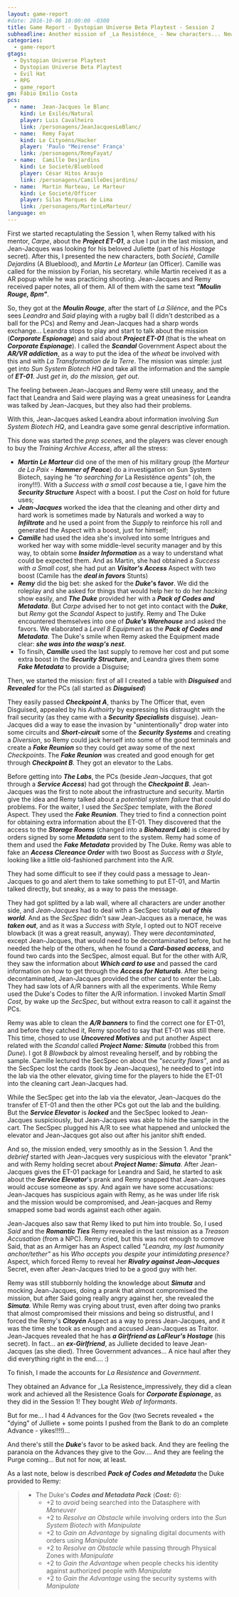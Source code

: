 ```yaml
---
layout: game-report
#date: 2016-10-06 10:00:00 -0300
title: Game Report - Dystopian Universe Beta Playtest - Session 2
subheadline: Another mission of _La Resisténce_ - New characters... New Challenges... New problems!
categories:
  - game-report
gtags:  
  - Dystopian Universe Playtest
  - Dystopian Universe Beta Playtest
  - Evil Hat
  - RPG
  - game_report
gm: Fábio Emilio Costa
pcs:
  - name:  Jean-Jacques le Blanc
    kind: Le Exilés/Natural
    player: Luis Cavalheiro
    link: /personagens/JeanJacquesLeBlanc/
  - name:  Remy Fayat
    kind: Le Cityoéns/Hacker
    player: 'Paulo "Meirense" França'
    link: /personagens/RemyFayat/
  - name:  Camille Desjardins
    kind: Le Societè/Blueblood
    player: César Hitos Araujo
    link: /personagens/CamilleDesjardins/
  - name:  Martin Marteau, Le Marteur
    kind: Le Societè/Officer
    player: Silas Marques de Lima
    link: /personagens/MartinLeMarteur/
language: en
---
```



First we started recaptulating the Session 1, when Remy talked with his mentor, _Carpe_, about the ___Project ET-01___, a clue I put in the last mission, and Jean-Jacques was looking for his beloved Juliette (part of his _Hostage_ secret). After this, I presented the new characters, both _Societé_, _Camille Dejardins_ (A Blueblood), and _Martin Le Marteur_ (an Officer). Camille was called for the mission by Forian, his secretary. while Martin received it as a AR popup while he was practicing shooting. Jean-Jacques and Remy received paper notes, all of them. All of them with the same text ___"Moulin Rouge, 8pm"___.

So, they got at the ___Moulin Rouge___, after the start of _La Silénce_, and the PCs sees _Leandra_ and _Said_ playing with a rugby ball (I didn't destcribed as a ball for the PCs) and Remy and Jean-Jacques had a sharp words exchange... Leandra stops to play and start to talk about the mission (___Corporate Espionage___) and said about ___Project ET-01___ (that is the wheat on ___Corporate Espionage___). I called the ___Scandal___ Government Aspect about the ___AR/VR addiction___, as a way to put the idea of the _wheat_ be involved with this and with _La  Transformation de la Terre_. The mission was simple: just get into _Sun System Biotech HQ_ and take all the information and the sample of ___ET-01___. Just _get in, do the mission, get out_.

The feeling between Jean-Jacques and Remy were still uneasy, and the fact that Leandra and Said were playing was a great uneasiness for Leandra was talked by Jean-Jacques, but they also had their problems.

With this, Jean-Jacques asked Leandra about information involving _Sun System Biotech HQ_, and Leandra gave some genral descriptive information.

This done was started the _prep scenes_, and the players was clever enough to buy the _Training Archive Access_, after all the stress:

+ ___Martin Le Marteur___ did one of the men of his military group (the _Marteur de La Paix_ - ___Hammer of Peace___) do a investigation on Sun System Biotech, saying he _"to searching for_ La Resisténce _agents"_ (oh, the irony!!!). With a _Success with a small cost_ because a tie, I gave him the ___Security Structure___ Aspect with a boost. I put the _Cost_ on hold for future uses;
+ ___Jean-Jacques___ worked the idea that the cleaning and other dirty and hard work is sometimes made by Naturals and worked a way to ___Infiltrate___ and he used a point from the _Supply_ to reinforce his roll and generated the Aspect with a boost, just for himself;
+ ___Camille___ had used the idea she's involved into some Intrigues and worked her way with some middle-level security manager and by this way, to obtain some ___Insider Information___ as a way to understand what could be expected them.  And as Martin, she had obtained a _Success with a Small cost_, she had put an ___Visitor's Access___ Aspect with two boost (Camile has the ___deal in favors___ Stunts)
+ ___Remy___ did the big bet: she asked for the ___Duke_'s favor__. We did the roleplay and she asked for things that would help her to do her _hacking_ show easily, and ___The Duke___ provided her with a ___Pack of Codes and Metadata___. But _Carpe_ advised her to not get into contact with the ___Duke___, but _Remy_ got the _Scandal_ Aspect to justify. Remy and The Duke encountered themselves into one of ___Duke's Warehouse___ and asked the favors. We elaborated a _Level 8 Equipment_ as the ___Pack of Codes and Metadata___. The Duke's smile when Remy asked the Equipment made clear: ___she was into the wasp's nest___. 
+ To finsih, ___Camille___ used the last supply to remove her cost and put some extra boost in the ___Security Structure___, and Leandra gives them some ___Fake Metadata___ to provide a Disguise;

Then, we started the mission: first of all I created a table with ___Disguised___ and ___Revealed___ for the PCs (all started as ___Disguised___)

They easily passed ___Checkpoint A___, thanks by The Officer that, even Disguised, appealed by his _Authoirty_ by expressing his distraught with the frail security (as they came with a ___Security Specialists___ disguise). Jean-Jacques did a way to ease the invasion by "unintentionally" drop water into some circuits and ___Short-circuit___ some of the ___Security Systems___ and creating a _Diversion_, so Remy could jack herself into some of the good terminals and create a ___Fake Reunion___ so they could get away some of the next _Checkpoints_. The ___Fake Reunion___ was created and good enough for get through ___Checkpoint B___. They got an elevator to the Labs.

Before getting into ___The Labs___, the PCs (beside _Jean-Jacques_, that got through a ___Service Access___) had got through the ___Checkpoint B___. Jean-Jacques was the first to note about the infrastructure and security. Martin give the idea and Remy talked about a _potential system failure_ that could do problems. For the waiter, I used the _SecSpec_ template, with the _Bored_ Aspect. They used the ___Fake Reunion___. They tried to find a connection point for obtaining extra information about the ET-01. They discovered that the access to the ___Storage Rooms___ (changed into a ___Biohazard Lab___) is cleared by orders signed by some ___Metadata___ sent to the system. Remy had some of them and used the ___Fake Metadata___ provided by The Duke. Remy was able to fake an ___Access Clereance Order___ with two Boost as _Success with a Style_, looking like a little old-fashioned parchment into the A/R.

They had some difficult to see if they could pass a message to Jean-Jacques to go and alert them to take something to put ET-01, and Martin talked directly, but sneaky, as a way to pass the message.

They had got splitted by a lab wall, where all characters are under another side, and _Jean-Jacques_ had to deal with a SecSpec totally ___out of this world___. And as the _SecSpec_ didn't saw Jean-Jacques as a menace, he was ___taken out___, and as it was a _Success with Style_, I opted out to NOT receive blowback (it was a great reasult, anyway). They were _decontaminated_, except Jean-Jacques, that would need to be decontaminated before, but he needed the help of the others, when he found a ___Card-based access___, and found two cards into the SecSpec, almost equal. But for the other with A/R, they saw the information about ___Which card to use___ and passed the card information on how to get through the ___Access for Naturals___. After being decontaminated, Jean-Jacques provided the other card to enter the Lab. They had saw lots of A/R banners with all the experiments. While Remy used the Duke's Codes to filter the A/R information. I invoked Martin _Small Cost_, by wake up the _SecSpec_, but without extra reason to call it against the PCs.

Remy was able to clean the ___A/R banners___ to find the correct one for ET-01, and before they catched it, Remy spoofed to say that ET-01 was still there. This time, chosed to use ___Uncovered Motives___ and put another Aspect related with the _Scandal_ called ___Project Name: Simuta___ (robbed this from _Dune_). I got 8 _Blowback_ by almost revealing herself, and by robbing the sample. Camille lectured the SecSpec on about the _"security flaws"_, and as the SecSpec lost the cards (took by Jean-Jacques), he needed to get into the lab via the other elevator, giving time for the players to hide the ET-01 into the cleaning cart Jean-Jacques had.

While the SecSpec get into the lab via the elevator, Jean-Jacques do the transfer of ET-01 and then the other PCs got out the lab and the building. But the ___Service Elevator___ is ___locked___ and the SecSpec looked to Jean-Jacques suspiciously, but Jean-Jacques was able to hide the sample in the cart. The SecSpec plugged his A/R to see what happened and unlocked the elevator and Jean-Jacques got also out after his janitor shift ended.

And so, the mission ended, very smoothly as in the Session 1. And the _debrief_ started with Jean-Jacques very suspicious with the elevator "prank" and with Remy holding secret about ___Project Name: Simuta___. After Jean-Jacques gives the ET-01 package for Leandra and Said, he started to ask about the ___Service Elevator___'s prank and Remy snapped that Jean-Jacques would accuse someone as spy.  And again we have some accusations: Jean-Jacques has suspicious again with Remy, as he was under life risk and the mission would be compromised, and Jean-jacques and Remy smapped some bad words against each other again. 

Jean-Jacques also saw that Remy liked to put him into trouble. So, I used _Said_ and the ___Romantic Ties___ Remy revealed in the last mission as a _Treason Accusation_ (from a NPC). Remy cried, but this was not enough to comove Said, that as an Armiger has an Aspect called _"Leandra, my last humanity anchor/tether"_ as his _Who accepts you despite your intimidating presence?_ Aspect, which forced Remy to reveal her ___Rivalry against Jean-Jacques___ Secret, even after Jean-Jacques tried to be a good guy with her.

Remy was still stubbornly holding the knowledge about ___Simuta___ and mocking Jean-Jacques, doing a prank that almost compromised the mission, but after Said going really angry against her, she revealed the ___Simuta___. While Remy was crying about trust, even after doing two pranks that almost compromised their missions and being so distrustful, and I forced the Remy's ___Citoyén___ Aspect as a way to press Jean-Jacques, and it was the time she took as enough and accused Jean-Jacques as Traitor. Jean-Jacques revealed that he has ___a Girlfriend as LaFleur's Hostage___ (his secret). In fact... an ___ex-Girlfriend___, as Julliete decided to leave Jean-Jacques (as she died). Three Government advances... A nice haul after they did everything right in the end.... :)

To finish, I made the accounts for _La Resistence_ and _Government_.

They obtained an Advance for _La Resistence_impressively, they did a clean work and achieved all the Resistence Goals for ___Corporate Espionage___, as they did in the Session 1! They bought _Web of Informants_.

But for me... I had 4 Advances for the Gov (two Secrets revealed + the "dying" of Julliete + some points I pushed from the Bank to do an complete Advance - yikes!!!!)... 

And there's still the ___Duke___'s favor to be asked back. And they are feeling the paranoia on the Advances they give to the Gov.... And they are feeling the Purge coming... But not for now, at least.

As a last note, below is described ___Pack of Codes and Metadata___ the Duke provided to Remy:

> + The Duke's ___Codes and Metadata Pack___ (___Cost:___ _6_):  
>    + +2 to _avoid_ being searched into the Datasphere with _Maneuver_
>    + +2 to _Resolve an Obstacle_ while involving orders into the _Sun System Biotech_ with _Manipulate_
>    + +2 to _Gain an Advantage_ by signaling digital documents with orders using _Manipulate_
>    + +2 to _Resolve an Obstacle_ while passing through Physical Zones with _Manipulate_
>    + +2 to _Gain the Advantage_  when people checks his identity against authorized people with _Manipulate_
>    + +2 to _Gain the Advantage_  using the security systems with _Manipulate_
